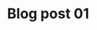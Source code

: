 ---
layout: post
title: "Blog post 01"
description: Blog post 01.
image: blog-banner-01.jpg
category:   
module: blog
tags:
- integro
- integrosys
- java
twitter_text: Lorem ipsum dolor sit amet, consectetur adipisicing elit.
introduction: Lorem ipsum dolor sit amet, consectetur adipisicing elit, sed do eiusmod tempor incididunt ut labore et dolore magna aliqua.
---